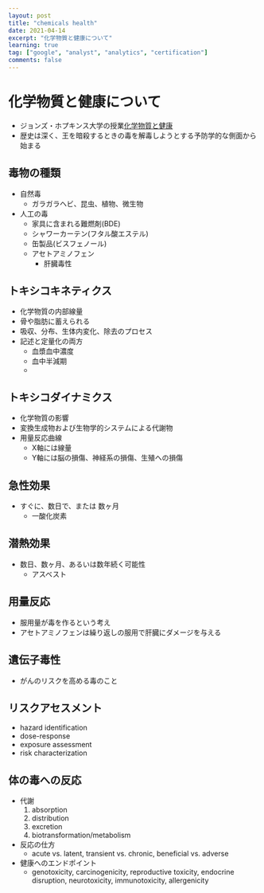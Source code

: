 ```yaml
---
layout: post
title: "chemicals health"
date: 2021-04-14
excerpt: "化学物質と健康について"
learning: true
tag: ["google", "analyst", "analytics", "certification"]
comments: false
---
```


# 化学物質と健康について
 - ジョンズ・ホプキンス大学の授業[化学物質と健康](https://www.coursera.org/learn/chemicals-health)
 - 歴史は深く、王を暗殺するときの毒を解毒しようとする予防学的な側面から始まる

## 毒物の種類
 - 自然毒
   - ガラガラヘビ、昆虫、植物、微生物
 - 人工の毒
   - 家具に含まれる難燃剤(BDE)
   - シャワーカーテン(フタル酸エステル)
   - 缶製品(ビスフェノール)
   - アセトアミノフェン
	 - 肝臓毒性

## トキシコキネティクス
 - 化学物質の内部線量
 - 骨や脂肪に蓄えられる
 - 吸収、分布、生体内変化、除去のプロセス
 - 記述と定量化の両方
   - 血漿血中濃度
   - 血中半減期
   -

## トキシコダイナミクス
 - 化学物質の影響
 - 変換生成物および生物学的システムによる代謝物
 - 用量反応曲線
   - X軸には線量
   - Y軸には脳の損傷、神経系の損傷、生殖への損傷

## 急性効果
 - すぐに、数日で、または 数ヶ月
   - 一酸化炭素
 
## 潜熱効果
 - 数日、数ヶ月、あるいは数年続く可能性
   - アスベスト 

## 用量反応
 - 服用量が毒を作るという考え
 - アセトアミノフェンは繰り返しの服用で肝臓にダメージを与える

## 遺伝子毒性
 - がんのリスクを高める毒のこと

## リスクアセスメント
 - hazard identification
 - dose-response
 - exposure assessment
 - risk characterization

## 体の毒への反応
 - 代謝
   1. absorption
   2. distribution
   3. excretion
   4. biotransformation/metabolism 
 - 反応の仕方
   - acute vs. latent, transient vs. chronic, beneficial vs. adverse
 - 健康へのエンドポイント
   - genotoxicity, carcinogenicity, reproductive toxicity, endocrine disruption, neurotoxicity, immunotoxicity, allergenicity


